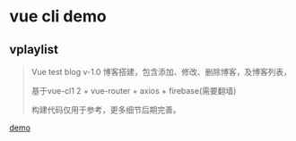 # vue cli demo

## vplaylist

> Vue test blog v-1.0 博客搭建，包含添加、修改、删除博客，及博客列表，
> 
> 基于vue-cl1 2 + vue-router + axios + firebase(需要翻墙)
> 
> 构建代码仅用于参考，更多细节后期完善。

[demo](https://zqwai.github.io/vcli/vplaylist/dist/index.html)
